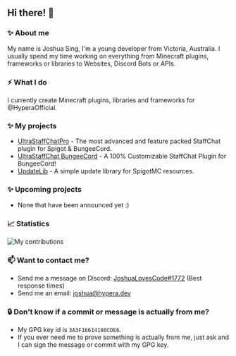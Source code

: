 ## Hi there! 👋

### ✨ About me
My name is Joshua Sing, I'm a young developer from Victoria, Australia.
I usually spend my time working on everything from Minecraft plugins, frameworks or libraries to Websites, Discord Bots or APIs.
<br>


### ⚡ What I do
<!-- Honestly, no clue. -->
I currently create Minecraft plugins, libraries and frameworks for @HyperaOfficial.
<br>


### ✨ My projects
 - [UltraStaffChatPro](https://www.spigotmc.org/resources/80461/) - The most advanced and feature packed StaffChat plugin for Spigot & BungeeCord.
 - [UltraStaffChat BungeeCord](www.spigotmc.org/resources/68956/) - A 100% Customizable StaffChat Plugin for BungeeCord!
 - [UpdateLib](https://github.com/HyperaOfficial/UpdateLib/) - A simple update library for SpigotMC resources. 

### ✨ Upcoming projects
 - None that have been announced yet :)

### 📈 Statistics
![My contributions](https://github-readme-stats.vercel.app/api?username=joshuasing&count_private=true&show_icons=true&theme=dark)

### 📫 Want to contact me?
 - Send me a message on Discord: [JoshuaLovesCode#1772](https://discord.hypera.dev/) (Best response times)
 - Send me an email: [joshua@hypera.dev](mailto:joshua@hypera.dev)

### 🔒 Don't know if a commit or message is actually from me?
 - My GPG key id is `3A3F16614180CDE6`.
 - If you ever need me to prove something is actually from me, just ask and I can sign the message or commit with my GPG key.
